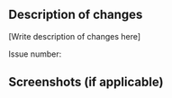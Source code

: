 ## Description of changes
[Write description of changes here]

Issue number: 
## Screenshots (if applicable)